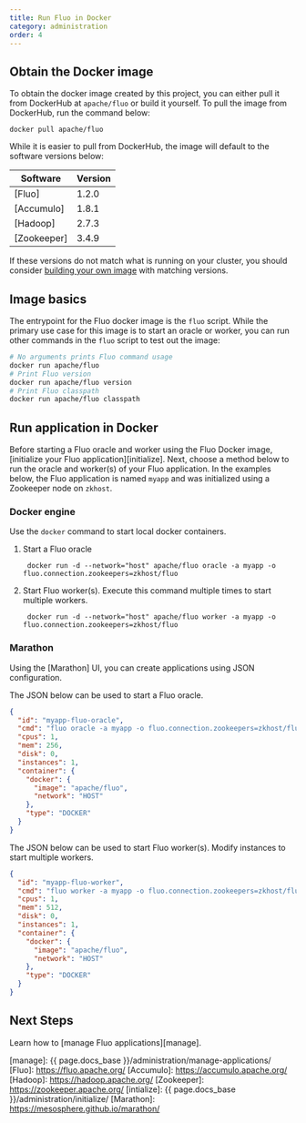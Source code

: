 ```yaml
---
title: Run Fluo in Docker
category: administration
order: 4
---
```


## Obtain the Docker image

To obtain the docker image created by this project, you can either pull it from DockerHub at
`apache/fluo` or build it yourself. To pull the image from DockerHub, run the command below:

    docker pull apache/fluo

While it is easier to pull from DockerHub, the image will default to the software versions below:

| Software    | Version |
|-------------|---------|
| [Fluo]      | 1.2.0   |
| [Accumulo]  | 1.8.1   |
| [Hadoop]    | 2.7.3   |
| [Zookeeper] | 3.4.9   |

If these versions do not match what is running on your cluster, you should consider [building
your own image][build-image] with matching versions.

## Image basics

The entrypoint for the Fluo docker image is the `fluo` script. While the primary use
case for this image is to start an oracle or worker, you can run other commands in the
`fluo` script to test out the image:

```bash
# No arguments prints Fluo command usage
docker run apache/fluo
# Print Fluo version
docker run apache/fluo version
# Print Fluo classpath
docker run apache/fluo classpath
```

## Run application in Docker

Before starting a Fluo oracle and worker using the Fluo Docker image, [initialize your Fluo application][initialize]. 
Next, choose a method below to run the oracle and worker(s) of your Fluo application. In the examples below, the Fluo
application is named `myapp` and was initialized using a Zookeeper node on `zkhost`.

### Docker engine

Use the `docker` command to start local docker containers.

1. Start a Fluo oracle

        docker run -d --network="host" apache/fluo oracle -a myapp -o fluo.connection.zookeepers=zkhost/fluo

2. Start Fluo worker(s). Execute this command multiple times to start multiple workers.

        docker run -d --network="host" apache/fluo worker -a myapp -o fluo.connection.zookeepers=zkhost/fluo

### Marathon

Using the [Marathon] UI, you can create applications using JSON configuration.

The JSON below can be used to start a Fluo oracle.

```json
{
  "id": "myapp-fluo-oracle",
  "cmd": "fluo oracle -a myapp -o fluo.connection.zookeepers=zkhost/fluo",
  "cpus": 1,
  "mem": 256,
  "disk": 0,
  "instances": 1,
  "container": {
    "docker": {
      "image": "apache/fluo",
      "network": "HOST"
    },
    "type": "DOCKER"
  }
}
```

The JSON below can be used to start Fluo worker(s). Modify instances to start multiple workers.

```json
{
  "id": "myapp-fluo-worker",
  "cmd": "fluo worker -a myapp -o fluo.connection.zookeepers=zkhost/fluo",
  "cpus": 1,
  "mem": 512,
  "disk": 0,
  "instances": 1,
  "container": {
    "docker": {
      "image": "apache/fluo",
      "network": "HOST"
    },
    "type": "DOCKER"
  }
}
```

## Next Steps

Learn how to [manage Fluo applications][manage].

[build-image]: https://github.com/apache/fluo-docker/blob/master/README.md#build-the-docker-image
[manage]: {{ page.docs_base }}/administration/manage-applications/
[Fluo]: https://fluo.apache.org/
[Accumulo]: https://accumulo.apache.org/
[Hadoop]: https://hadoop.apache.org/
[Zookeeper]: https://zookeeper.apache.org/
[intialize]: {{ page.docs_base }}/administration/initialize/
[Marathon]: https://mesosphere.github.io/marathon/
